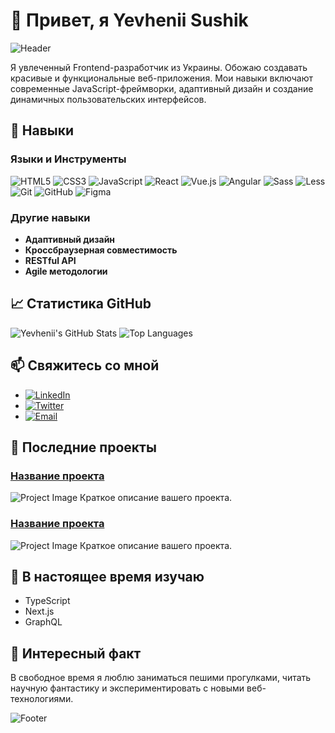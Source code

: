 # 👋 Привет, я Yevhenii Sushik

![Header](https://github.com/YOUR_GITHUB_USERNAME/YOUR_GITHUB_REPO_NAME/blob/main/assets/header.png)

Я увлеченный Frontend-разработчик из Украины. Обожаю создавать красивые и функциональные веб-приложения. Мои навыки включают современные JavaScript-фреймворки, адаптивный дизайн и создание динамичных пользовательских интерфейсов.

## 🚀 Навыки

### Языки и Инструменты
![HTML5](https://img.shields.io/badge/HTML5-E34F26?style=for-the-badge&logo=html5&logoColor=white)
![CSS3](https://img.shields.io/badge/CSS3-1572B6?style=for-the-badge&logo=css3&logoColor=white)
![JavaScript](https://img.shields.io/badge/JavaScript-F7DF1E?style=for-the-badge&logo=javascript&logoColor=black)
![React](https://img.shields.io/badge/React-20232A?style=for-the-badge&logo=react&logoColor=61DAFB)
![Vue.js](https://img.shields.io/badge/Vue.js-4FC08D?style=for-the-badge&logo=vue.js&logoColor=white)
![Angular](https://img.shields.io/badge/Angular-DD0031?style=for-the-badge&logo=angular&logoColor=white)
![Sass](https://img.shields.io/badge/Sass-CC6699?style=for-the-badge&logo=sass&logoColor=white)
![Less](https://img.shields.io/badge/Less-1D365D?style=for-the-badge&logo=less&logoColor=white)
![Git](https://img.shields.io/badge/Git-F05032?style=for-the-badge&logo=git&logoColor=white)
![GitHub](https://img.shields.io/badge/GitHub-181717?style=for-the-badge&logo=github&logoColor=white)
![Figma](https://img.shields.io/badge/Figma-F24E1E?style=for-the-badge&logo=figma&logoColor=white)

### Другие навыки
- **Адаптивный дизайн**
- **Кроссбраузерная совместимость**
- **RESTful API**
- **Agile методологии**

## 📈 Статистика GitHub

![Yevhenii's GitHub Stats](https://github-readme-stats.vercel.app/api?username=YOUR_GITHUB_USERNAME&show_icons=true&theme=radical)
![Top Languages](https://github-readme-stats.vercel.app/api/top-langs/?username=YOUR_GITHUB_USERNAME&layout=compact&theme=radical)

## 📫 Свяжитесь со мной

- [![LinkedIn](https://img.shields.io/badge/LinkedIn-0077B5?style=for-the-badge&logo=linkedin&logoColor=white)](https://www.linkedin.com/in/YOUR_LINKEDIN_PROFILE)
- [![Twitter](https://img.shields.io/badge/Twitter-1DA1F2?style=for-the-badge&logo=twitter&logoColor=white)](https://twitter.com/YOUR_TWITTER_HANDLE)
- [![Email](https://img.shields.io/badge/Email-D14836?style=for-the-badge&logo=gmail&logoColor=white)](mailto:YOUR_EMAIL@example.com)

## 🎨 Последние проекты

### [Название проекта](https://github.com/YOUR_GITHUB_USERNAME/PROJECT_NAME)
![Project Image](https://github.com/YOUR_GITHUB_USERNAME/YOUR_GITHUB_REPO_NAME/blob/main/assets/project1.png)
Краткое описание вашего проекта.

### [Название проекта](https://github.com/YOUR_GITHUB_USERNAME/PROJECT_NAME)
![Project Image](https://github.com/YOUR_GITHUB_USERNAME/YOUR_GITHUB_REPO_NAME/blob/main/assets/project2.png)
Краткое описание вашего проекта.

## 🌱 В настоящее время изучаю
- TypeScript
- Next.js
- GraphQL

## 🎉 Интересный факт
В свободное время я люблю заниматься пешими прогулками, читать научную фантастику и экспериментировать с новыми веб-технологиями.

![Footer](https://github.com/YOUR_GITHUB_USERNAME/YOUR_GITHUB_REPO_NAME/blob/main/assets/footer.png)
